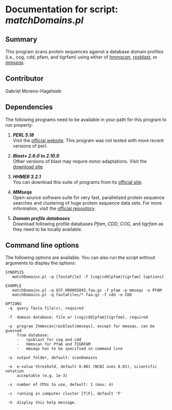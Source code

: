 # Documentation for script: _matchDomains.pl_


## Summary
This program scans protein sequences against a database domain profiles (i.e.,
cog, cdd, pfam, and tigrfam) using either of [_hmmscan_](http://hmmer.org/), 
[_rpsblast_](https://www.perl.org/), or [_mmseqs_](https://github.com/soedinglab/MMseqs2).


## Contributor
Gabriel Moreno-Hagelsieb


## Dependencies
The following programs need to be available in your path for this 
program to run properly:

1. **_PERL 5.18_**  
Visit the [official website](https://www.perl.org/). This program 
was not tested with more recent versions of perl.  

2. **_Blast+ 2.6.0 to 2.10.0_**  
Other versions of blast may require minor adaptations. Visit the
[download site](https://blast.ncbi.nlm.nih.gov/Blast.cgi?PAGE_TYPE=BlastDocs&DOC_TYPE=Download). 

3. **_HHMER 3.2.1_**  
You can download this suite of programs from its [official site](http://hmmer.org/). 

4. **_MMseqs_**  
Open-source software suite for very fast, parallelized protein sequence searches
and clustering of huge protein sequence data sets. For more information, visit the
[official repository](https://github.com/soedinglab/MMseqs2).

5. **_Domain profile databases_**  
Download following profile databases _Pfam_, _CDD_, _COG_, and _tigrfam_ as they 
need to be locally available.


## Command line options
The following options are available. You can also run the 
script without arguments to display the options:

    SYNOPSIS
       matchDomains.pl -q [fastaFile] -f [cog|cdd|pfam|tigrfam] [options]

    EXAMPLE
       matchDomains.pl -q GCF_000005845.faa.gz -f pfam -p mmseqs -o PFAM
       matchDomains.pl -q fastaFiles/*.faa.gz -f cdd -o CDD

    OPTIONS
     -q  query fasta file(s), required

     -f  domain database: file or [cog|cdd|pfam|tigrfam], required

     -p  program [hmmscan|rpsblast|mmseqs], except for mmseqs, can be guessed
         from database:
         -   rpsblast for cog and cdd
         -   hmmscan for Pfam and TIGRFAM
         -   mmseqs has to be specified in command line

     -o  output folder, default: scanDomains

     -e  e-value threshold, default 0.001 (NCBI uses 0.01), scientific notation
         acceptable (e.g. 1e-3)

     -x  number of CPUs to use, default: 1 (max: 4)

     -c  running in computer cluster [T|F], default 'F'
     
     -h  display this help message.
     
